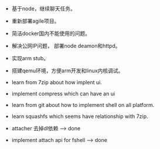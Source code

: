 
* 基于node，继续聊天任务。
* 重新部署agile项目。
* 简洁docker国内不能使用的问题。
* 解决公网IP问题， 部署node deamon和httpd。
* 实现arm stub。
* 搭建qemu环境，方便arm开发和linux内核调试。

* learn from 7zip about how implent ui.
* implement compress which can have an ui
* learn from git about how to implement shell on all platform.
* learn squashfs which seems have relationship with 7zip.
* attacher 去掉dl依赖                                          --> done
* implement attach api for fshell                              --> done